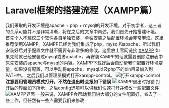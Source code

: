 # Laravel框架的搭建流程（XAMPP篇）
我们采取的开发环境是apache + php + mysql的开发环境。对于初学者，这三者的关系可能并不是非常清晰，将在之后的文章中阐述。我们首先开始搭建环境。
首先个人不建议三个软件各自单独安装，单独安装之后配置环境会非常麻烦。这里推荐使用XAMPP。XAMPP已经为我们集成了php，mysql和apache，所以我们安装好后对于配置文件就不需要有非常多的修改。这里放上官网链接
[XAMPP](https://www.apachefriends.org/zh_cn/index.html)
如果先前就已经安装过mysql或者apache，再安装XAMPP的话就需要删除注册表中原先安装的apache与mysql的内容。XAMPP下载好后会自动帮我们配置好环境变量，如果没有配置，可以手动将apache，mysql以及php下的bin目录加入到PATH中。
之后我们以管理员模式打开xampp-control。
![打开xampp-control](D:\photos\2.png)
**注意要用管理员模式打开，不然在退出时会报如下错误**
![XAMPP退出时报错](D:\photos\3.png)
打开后的界面如下所示，之后config选项可以供我们快速打开并修改一些配置文件
![XAMPP界面](D:\photos\4.png)
一般来说，XAMPP会帮助我们讲大部分的文件配置好，省去了一些工作，但任然有一些点需要我们来修改



